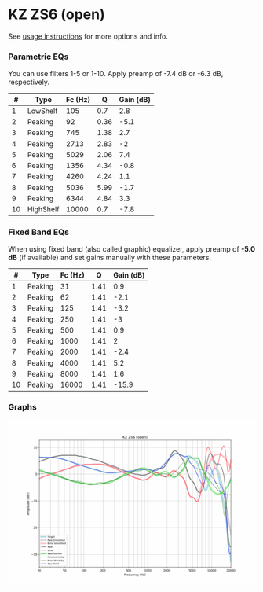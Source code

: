 # KZ ZS6 (open)
See [usage instructions](https://github.com/jaakkopasanen/AutoEq#usage) for more options and info.

### Parametric EQs
You can use filters 1-5 or 1-10. Apply preamp of -7.4 dB or -6.3 dB, respectively.

|   # | Type      |   Fc (Hz) |    Q |   Gain (dB) |
|-----|-----------|-----------|------|-------------|
|   1 | LowShelf  |       105 | 0.7  |         2.8 |
|   2 | Peaking   |        92 | 0.36 |        -5.1 |
|   3 | Peaking   |       745 | 1.38 |         2.7 |
|   4 | Peaking   |      2713 | 2.83 |        -2   |
|   5 | Peaking   |      5029 | 2.06 |         7.4 |
|   6 | Peaking   |      1356 | 4.34 |        -0.8 |
|   7 | Peaking   |      4260 | 4.24 |         1.1 |
|   8 | Peaking   |      5036 | 5.99 |        -1.7 |
|   9 | Peaking   |      6344 | 4.84 |         3.3 |
|  10 | HighShelf |     10000 | 0.7  |        -7.8 |

### Fixed Band EQs
When using fixed band (also called graphic) equalizer, apply preamp of **-5.0 dB** (if available) and set gains manually with these parameters.

|   # | Type    |   Fc (Hz) |    Q |   Gain (dB) |
|-----|---------|-----------|------|-------------|
|   1 | Peaking |        31 | 1.41 |         0.9 |
|   2 | Peaking |        62 | 1.41 |        -2.1 |
|   3 | Peaking |       125 | 1.41 |        -3.2 |
|   4 | Peaking |       250 | 1.41 |        -3   |
|   5 | Peaking |       500 | 1.41 |         0.9 |
|   6 | Peaking |      1000 | 1.41 |         2   |
|   7 | Peaking |      2000 | 1.41 |        -2.4 |
|   8 | Peaking |      4000 | 1.41 |         5.2 |
|   9 | Peaking |      8000 | 1.41 |         1.6 |
|  10 | Peaking |     16000 | 1.41 |       -15.9 |

### Graphs
![](./KZ%20ZS6%20(open).png)
